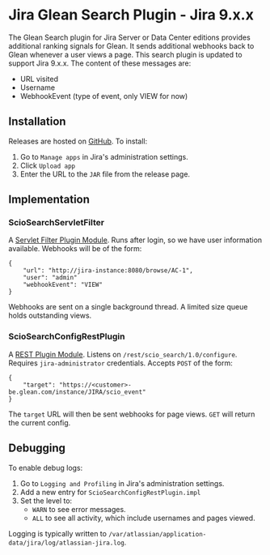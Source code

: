# Jira Glean Search Plugin - Jira 9.x.x

The Glean Search plugin for Jira Server or Data Center editions provides additional ranking
signals for Glean. It sends additional webhooks back to Glean whenever a user views a page. This
search plugin is updated to support Jira 9.x.x. The
content of these messages are:

* URL visited
* Username
* WebhookEvent (type of event, only VIEW for now)

## Installation

Releases are hosted on [GitHub](https://github.com/askscio/atlassian-plugins/releases/tag/glean-jira-v1.0). To install:
1. Go to `Manage apps` in Jira's administration settings.
1. Click `Upload app`
1. Enter the URL to the `JAR` file from the release page.

## Implementation

### ScioSearchServletFilter

A [Servlet Filter Plugin Module](https://developer.atlassian.com/server/framework/atlassian-sdk/servlet-filter-plugin-module/).
Runs after login, so we have user information available. Webhooks will be of the form:
```
{
    "url": "http://jira-instance:8080/browse/AC-1",
    "user": "admin"
    "webhookEvent": "VIEW"
}
```

Webhooks are sent on a single background thread. A limited size queue holds outstanding views.

### ScioSearchConfigRestPlugin

A [REST Plugin Module](https://developer.atlassian.com/server/framework/atlassian-sdk/rest-plugin-module/).
Listens on `/rest/scio_search/1.0/configure`. Requires `jira-administrator` credentials.
Accepts `POST` of the form:
```
{
    "target": "https://<customer>-be.glean.com/instance/JIRA/scio_event"
}
```
The `target` URL will then be sent webhooks for page views. `GET` will return the current config.

## Debugging

To enable debug logs:
1. Go to `Logging and Profiling` in Jira's administration settings.
1. Add a new entry for `ScioSearchConfigRestPlugin.impl`
1. Set the level to:
   * `WARN` to see error messages.
   * `ALL` to see all activity, which include usernames and pages viewed.

Logging is typically written to `/var/atlassian/application-data/jira/log/atlassian-jira.log`.
